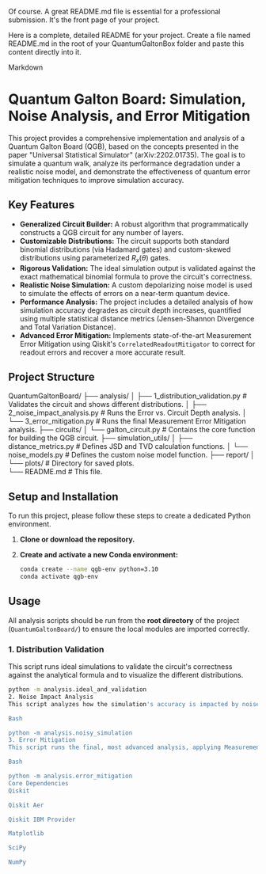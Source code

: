 Of course. A great README.md file is essential for a professional submission. It's the front page of your project.

Here is a complete, detailed README for your project. Create a file named README.md in the root of your QuantumGaltonBox folder and paste this content directly into it.

Markdown

# Quantum Galton Board: Simulation, Noise Analysis, and Error Mitigation

This project provides a comprehensive implementation and analysis of a Quantum Galton Board (QGB), based on the concepts presented in the paper "Universal Statistical Simulator" (arXiv:2202.01735). The goal is to simulate a quantum walk, analyze its performance degradation under a realistic noise model, and demonstrate the effectiveness of quantum error mitigation techniques to improve simulation accuracy.

## Key Features

- **Generalized Circuit Builder:** A robust algorithm that programmatically constructs a QGB circuit for any number of layers.
- **Customizable Distributions:** The circuit supports both standard binomial distributions (via Hadamard gates) and custom-skewed distributions using parameterized $R_x(\theta)$ gates.
- **Rigorous Validation:** The ideal simulation output is validated against the exact mathematical binomial formula to prove the circuit's correctness.
- **Realistic Noise Simulation:** A custom depolarizing noise model is used to simulate the effects of errors on a near-term quantum device.
- **Performance Analysis:** The project includes a detailed analysis of how simulation accuracy degrades as circuit depth increases, quantified using multiple statistical distance metrics (Jensen-Shannon Divergence and Total Variation Distance).
- **Advanced Error Mitigation:** Implements state-of-the-art Measurement Error Mitigation using Qiskit's `CorrelatedReadoutMitigator` to correct for readout errors and recover a more accurate result.

## Project Structure

QuantumGaltonBoard/
├── analysis/
│   ├── 1_distribution_validation.py  # Validates the circuit and shows different distributions.
│   ├── 2_noise_impact_analysis.py    # Runs the Error vs. Circuit Depth analysis.
│   └── 3_error_mitigation.py         # Runs the final Measurement Error Mitigation analysis.
├── circuits/
│   └── galton_circuit.py             # Contains the core function for building the QGB circuit.
├── simulation_utils/
│   ├── distance_metrics.py           # Defines JSD and TVD calculation functions.
│   └── noise_models.py               # Defines the custom noise model function.
├── report/
│   └── plots/                        # Directory for saved plots.               
└── README.md                         # This file.


## Setup and Installation

To run this project, please follow these steps to create a dedicated Python environment.

1.  **Clone or download the repository.**

2.  **Create and activate a new Conda environment:**
    ```bash
    conda create --name qgb-env python=3.10
    conda activate qgb-env
    ```

## Usage

All analysis scripts should be run from the **root directory** of the project (`QuantumGaltonBoard/`) to ensure the local modules are imported correctly.

### 1. Distribution Validation
This script runs ideal simulations to validate the circuit's correctness against the analytical formula and to visualize the different distributions.
```bash
python -m analysis.ideal_and_validation
2. Noise Impact Analysis
This script analyzes how the simulation's accuracy is impacted by noise as the circuit depth increases.

Bash

python -m analysis.noisy_simulation
3. Error Mitigation
This script runs the final, most advanced analysis, applying Measurement Error Mitigation to correct the noisy results and recover a more accurate value.

Bash

python -m analysis.error_mitigation
Core Dependencies
Qiskit

Qiskit Aer

Qiskit IBM Provider

Matplotlib

SciPy

NumPy